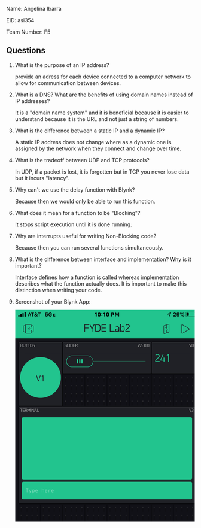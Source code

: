Name: Angelina Ibarra

EID: asi354

Team Number: F5

## Questions

1. What is the purpose of an IP address?

    provide an adress for each device connected to a computer network to allow for communication between devices.

2. What is a DNS? What are the benefits of using domain names instead of IP addresses?

    It is a "domain name system" and it is beneficial because it is easier to understand because it is the URL and not just a string of numbers. 

3. What is the difference between a static IP and a dynamic IP?

    A static IP address does not change where as a dynamic one is assigned by the network when they connect and change over time. 

4. What is the tradeoff between UDP and TCP protocols?

    In UDP, if a packet is lost, it is forgotten but in TCP you never lose data but it incurs "latency". 

5. Why can't we use the delay function with Blynk?

    Because then we would only be able to run this function.

6. What does it mean for a function to be "Blocking"?

    It stops script execution until it is done running. 

7. Why are interrupts useful for writing Non-Blocking code?

    Because then you can run several functions simultaneously. 

8. What is the difference between interface and implementation? Why is it important?

   Interface defines how a function is called whereas implementation describes what the function actually does. It is important to make this distinction when writing your code. 

9. Screenshot of your Blynk App:

    ![your image here->](img\app.png)
